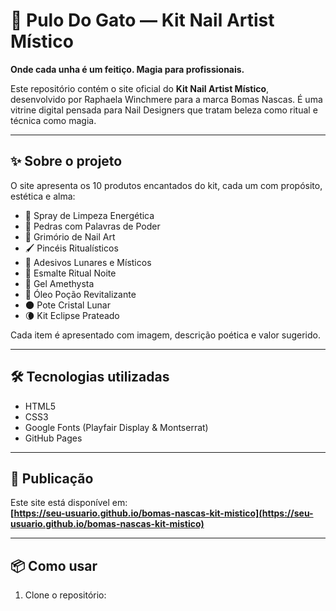 # 🌙 Pulo Do Gato — Kit Nail Artist Místico

**Onde cada unha é um feitiço. Magia para profissionais.**

Este repositório contém o site oficial do **Kit Nail Artist Místico**, desenvolvido por Raphaela Winchmere para a marca Bomas Nascas. É uma vitrine digital pensada para Nail Designers que tratam beleza como ritual e técnica como magia.

---

## ✨ Sobre o projeto

O site apresenta os 10 produtos encantados do kit, cada um com propósito, estética e alma:

- 🔮 Spray de Limpeza Energética  
- 💎 Pedras com Palavras de Poder  
- 📖 Grimório de Nail Art  
- 🖌️ Pincéis Ritualísticos  
- 🌙 Adesivos Lunares e Místicos  
- 💅 Esmalte Ritual Noite  
- 💜 Gel Amethysta  
- 🧴 Óleo Poção Revitalizante  
- 🌑 Pote Cristal Lunar  
- 🌘 Kit Eclipse Prateado

Cada item é apresentado com imagem, descrição poética e valor sugerido.

---

## 🛠️ Tecnologias utilizadas

- HTML5  
- CSS3  
- Google Fonts (Playfair Display & Montserrat)  
- GitHub Pages

---

## 🚀 Publicação

Este site está disponível em:  
**[https://seu-usuario.github.io/bomas-nascas-kit-mistico](https://seu-usuario.github.io/bomas-nascas-kit-mistico)**

---

## 📦 Como usar

1. Clone o repositório:
